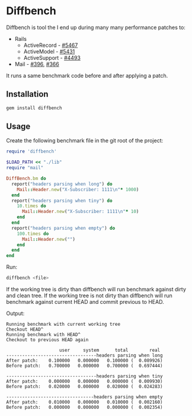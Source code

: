 # Diffbench

Diffbench is tool the I end up during many many performance patches to:

* Rails
  * ActiveRecord - [#5467](https://github.com/rails/rails/pull/5467)
  * ActiveModel - [#5431](https://github.com/rails/rails/pull/5431)
  * ActiveSupport - [#4493](https://github.com/rails/rails/pull/4493)
* Mail - [#396](https://github.com/mikel/mail/pull/369), [#366](https://github.com/mikel/mail/pull/366)

It runs a same benchmark code before and after applying a patch.

## Installation

``` sh
gem install diffbench
```

## Usage

Create the following benchmark file in the git root of the project:

``` ruby
require 'diffbench'

$LOAD_PATH << "./lib"
require "mail"

DiffBench.bm do
  report("headers parsing when long") do
    Mail::Header.new("X-Subscriber: 1111\n"* 1000)
  end
  report("headers parsing when tiny") do
    10.times do
      Mail::Header.new("X-Subscriber: 1111\n"* 10)
    end
  end
  report("headers parsing when empty") do
    100.times do
      Mail::Header.new("")
    end
  end
end
```

Run:

``` sh
diffbench <file>
```

If the working tree is dirty than diffbench will run benchmark against dirty and clean tree.
If the working tree is not dirty than diffbench will run benchmark against current HEAD and commit previous to HEAD.


Output:

```
Running benchmark with current working tree
Checkout HEAD^
Running benchmark with HEAD^
Checkout to previous HEAD again

                    user     system      total        real
----------------------------------headers parsing when long
After patch:    0.100000   0.000000   0.100000 (  0.089926)
Before patch:   0.700000   0.000000   0.700000 (  0.697444)

----------------------------------headers parsing when tiny
After patch:    0.000000   0.000000   0.000000 (  0.009930)
Before patch:   0.020000   0.000000   0.020000 (  0.024283)

---------------------------------headers parsing when empty
After patch:    0.010000   0.000000   0.010000 (  0.002160)
Before patch:   0.000000   0.000000   0.000000 (  0.002354)
```


